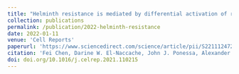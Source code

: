 ```yaml
---
title: "Helminth resistance is mediated by differential activation of recruited monocyte-derived alveolar macrophages and arginine depletion"
collection: publications
permalink: /publication/2022-helminth-resistance
date: 2022-01-11
venue: 'Cell Reports'
paperurl: 'https://www.sciencedirect.com/science/article/pii/S2211124721017198'
citation: 'Fei Chen, Darine W. El-Naccache, John J. Ponessa, Alexander Lemenze, Vanessa Espinosa, Wenhui Wu, Katherine Lothstein, Linhua Jin, Olivia Antao, Jason S. Weinstein, Payal Damani-Yokota, Kamal Khanna, Peter J. Murray, Amariliz Rivera, Mark C. Siracusa, William C. Gause, Helminth resistance is mediated by differential activation of recruited monocyte-derived alveolar macrophages and arginine depletion, Cell Reports, Volume 38, Issue 2, 2022, 110215, ISSN 2211-1247, https://doi.org/10.1016/j.celrep.2021.110215.'
doi: doi.org/10.1016/j.celrep.2021.110215
---
```

